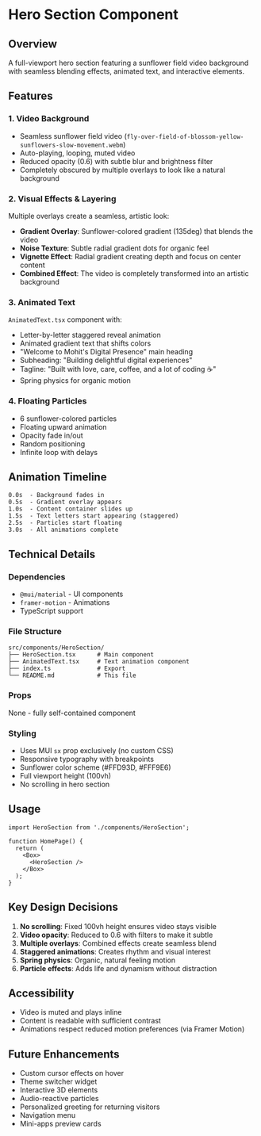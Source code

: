 # Hero Section Component

## Overview
A full-viewport hero section featuring a sunflower field video background with seamless blending effects, animated text, and interactive elements.

## Features

### 1. **Video Background**
- Seamless sunflower field video (`fly-over-field-of-blossom-yellow-sunflowers-slow-movement.webm`)
- Auto-playing, looping, muted video
- Reduced opacity (0.6) with subtle blur and brightness filter
- Completely obscured by multiple overlays to look like a natural background

### 2. **Visual Effects & Layering**
Multiple overlays create a seamless, artistic look:

- **Gradient Overlay**: Sunflower-colored gradient (135deg) that blends the video
- **Noise Texture**: Subtle radial gradient dots for organic feel
- **Vignette Effect**: Radial gradient creating depth and focus on center content
- **Combined Effect**: The video is completely transformed into an artistic background

### 3. **Animated Text**
`AnimatedText.tsx` component with:
- Letter-by-letter staggered reveal animation
- Animated gradient text that shifts colors
- "Welcome to Mohit's Digital Presence" main heading
- Subheading: "Building delightful digital experiences"
- Tagline: "Built with love, care, coffee, and a lot of coding ☕"
- Spring physics for organic motion

### 4. **Floating Particles**
- 6 sunflower-colored particles
- Floating upward animation
- Opacity fade in/out
- Random positioning
- Infinite loop with delays


## Animation Timeline

```
0.0s  - Background fades in
0.5s  - Gradient overlay appears
1.0s  - Content container slides up
1.5s  - Text letters start appearing (staggered)
2.5s  - Particles start floating
3.0s  - All animations complete
```

## Technical Details

### Dependencies
- `@mui/material` - UI components
- `framer-motion` - Animations
- TypeScript support

### File Structure
```
src/components/HeroSection/
├── HeroSection.tsx      # Main component
├── AnimatedText.tsx     # Text animation component
├── index.ts             # Export
└── README.md            # This file
```

### Props
None - fully self-contained component

### Styling
- Uses MUI `sx` prop exclusively (no custom CSS)
- Responsive typography with breakpoints
- Sunflower color scheme (#FFD93D, #FFF9E6)
- Full viewport height (100vh)
- No scrolling in hero section

## Usage

```tsx
import HeroSection from './components/HeroSection';

function HomePage() {
  return (
    <Box>
      <HeroSection />
    </Box>
  );
}
```

## Key Design Decisions

1. **No scrolling**: Fixed 100vh height ensures video stays visible
2. **Video opacity**: Reduced to 0.6 with filters to make it subtle
3. **Multiple overlays**: Combined effects create seamless blend
4. **Staggered animations**: Creates rhythm and visual interest
5. **Spring physics**: Organic, natural feeling motion
6. **Particle effects**: Adds life and dynamism without distraction

## Accessibility

- Video is muted and plays inline
- Content is readable with sufficient contrast
- Animations respect reduced motion preferences (via Framer Motion)

## Future Enhancements

- Custom cursor effects on hover
- Theme switcher widget
- Interactive 3D elements
- Audio-reactive particles
- Personalized greeting for returning visitors
- Navigation menu
- Mini-apps preview cards

